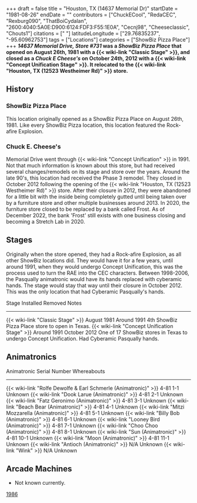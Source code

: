 +++
draft = false
title = "Houston, TX (14637 Memorial Dr)"
startDate = "1981-08-26"
endDate = ""
contributors = ["ChuckECool", "RedaCEC", "Rexburg090", "ThatBoiCydalan", "2600:4040:5A0E:D900:6124:FDF3:F55:1E0A", "Cecnj98", "Cheeseclassic", "Chouts1"]
citations = [" "]
latitudeLongitude = ["29.76835237", "-95.60962753"]
tags = ["Locations"]
categories = ["ShowBiz Pizza Place"]
+++
***14637 Memorial Drive, Store #731* was a *ShowBiz Pizza Place* that opened on August 26th, 1981 with a {{< wiki-link "Classic Stage" >}}, and closed as a *Chuck E Cheese's* on October 24th, 2012 with a {{< wiki-link "Concept Unification Stage" >}}. It relocated to the {{< wiki-link "Houston, TX (12523 Westheimer Rd)" >}} store.**

## History

### ShowBiz Pizza Place

This location originally opened as a ShowBiz Pizza Place on August 26th, 1981. Like every ShowBiz Pizza location, this location featured the Rock-afire Explosion.

### Chuck E. Cheese's

Memorial Drive went through {{< wiki-link "Concept Unification" >}} in 1991. Not that much information is known about this store, but had received several changes/remodels on its stage and store over the years.
Around the late 90's, this location had received the Phase 3 remodel. They closed in October 2012 following the opening of the {{< wiki-link "Houston, TX (12523 Westheimer Rd)" >}} store. After their closure in 2012, they were abandoned for a little bit with the inside being completely gutted until being taken over by a furniture store and other multiple businesses around 2013. In 2020, the furniture store closed to be replaced by a bank called Frost. As of December 2022, the bank 'Frost' still exists with one business closing and becoming a Stretch Lab in 2020.

## Stages

Originally when the store opened, they had a Rock-afire Explosion, as all other ShowBiz locations did. They would have it for a few years, until around 1991, when they would undergo Concept Unification, this was the process used to turn the RAE into the CEC characters. Between 1998-2006, the Pasqually animatronic would have its hands replaced with cyberamic hands. The stage would stay that way until their closure in October 2012. This was the only location that had Cyberamic Pasqually's hands.

  Stage                                               Installed     Removed        Notes
  --------------------------------------------------- ------------- -------------- --------------------------------------------------------------------------------------------------
  {{< wiki-link "Classic Stage" >}}               August 1981   Around 1991    4th ShowBiz Pizza Place store to open in Texas.
  {{< wiki-link "Concept Unification Stage" >}}   Around 1991   October 2012   One of 17 ShowBiz stores in Texas to undergo Concept Unification. Had Cyberamic Pasqually hands.

## Animatronics

  Animatronic                                                           Serial Number   Whereabouts
  --------------------------------------------------------------------- --------------- -------------
  {{< wiki-link "Rolfe Dewolfe & Earl Schmerle (Animatronic)" >}}   4-81 1-1        Unknown
  {{< wiki-link "Dook Larue (Animatronic)" >}}                      4-81 2-1        Unknown
  {{< wiki-link "Fatz Geronimo (Animatronic)" >}}                   4-81 3-1        Unknown
  {{< wiki-link "Beach Bear (Animatronic)" >}}                      4-81 4-1        Unknown
  {{< wiki-link "Mitzi Mozzarella (Animatronic)" >}}                4-81 5-1        Unknown
  {{< wiki-link "Billy Bob (Animatronic)" >}}                       4-81 6-1        Unknown
  {{< wiki-link "Looney Bird (Animatronic)" >}}                     4-81 7-1        Unknown
  {{< wiki-link "Choo Choo (Animatronic)" >}}                       4-81 8-1        Unknown
  {{< wiki-link "Sun (Animatronic)" >}}                             4-81 10-1       Unknown
  {{< wiki-link "Moon (Animatronic)" >}}                            4-81 11-1       Unknown
  {{< wiki-link "Antioch (Animatronic)" >}}                         N/A             Unknown
  {{< wiki-link "Wink" >}}                                          N/A             Unknown

## Arcade Machines

- Not known currently.

[1986](http://showbizpizza.com/photos/spp/tx_houston/index.html)
